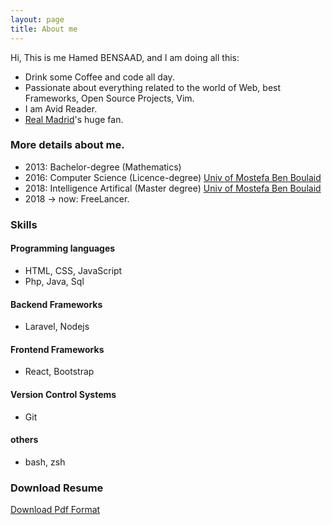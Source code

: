 ```yaml
---
layout: page
title: About me
---
```


Hi, This is me Hamed BENSAAD, and I am doing all this:

- Drink some Coffee and code all day.
- Passionate about everything related to the world of Web, best Frameworks, Open Source Projects, Vim.
- I am Avid Reader.
- [Real Madrid](https://www.realmadrid.com/en)'s huge fan.

### More details about me.

- 2013: Bachelor-degree (Mathematics)
- 2016: Computer Science (Licence-degree) [Univ of Mostefa Ben Boulaid](https://en.wikipedia.org/wiki/University_of_Batna_2)
- 2018: Intelligence Artifical (Master degree) [Univ of Mostefa Ben Boulaid](https://en.wikipedia.org/wiki/University_of_Batna_2)
- 2018 -> now: FreeLancer.
 
### Skills
#### Programming languages
- HTML, CSS, JavaScript 
- Php, Java, Sql
#### Backend Frameworks
- Laravel, Nodejs   
#### Frontend Frameworks
- React, Bootstrap
#### Version Control Systems 
- Git
#### others
- bash, zsh

### Download Resume

[Download Pdf Format](/resume/resume.pdf)
